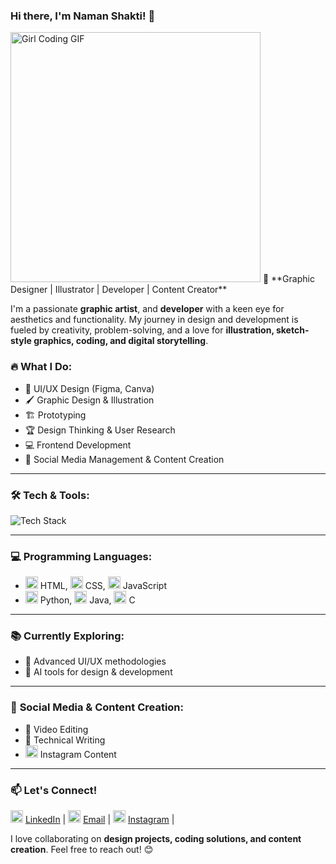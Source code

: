 ### Hi there, I'm Naman Shakti! 👋

<img src="https://media.giphy.com/media/LMcB8XospGZO8UQq87/giphy.gif" width="400px" alt="Girl Coding GIF">
🚀 **Graphic Designer | Illustrator | Developer | Content Creator**

I'm a passionate **graphic artist**, and **developer** with a keen eye for aesthetics and functionality. My journey in design and development is fueled by creativity, problem-solving, and a love for **illustration, sketch-style graphics, coding, and digital storytelling**. 


### 🔥 **What I Do:**
- 🎨 UI/UX Design (Figma, Canva)
- 🖌️ Graphic Design & Illustration
- 🏗️ Prototyping
- 🏆 Design Thinking & User Research
- 💻 Frontend Development
- 🎯 Social Media Management & Content Creation

---

### 🛠️ **Tech & Tools:**
<img src="https://skillicons.dev/icons?i=figma,html,css,js,python,java,c,git,github&theme=light" alt="Tech Stack" />

---

### 💻 **Programming Languages:**
- <img src="https://skillicons.dev/icons?i=html" width="20px"> HTML, <img src="https://skillicons.dev/icons?i=css" width="20px"> CSS, <img src="https://skillicons.dev/icons?i=js" width="20px"> JavaScript
- <img src="https://skillicons.dev/icons?i=python" width="20px"> Python, <img src="https://skillicons.dev/icons?i=java" width="20px"> Java, <img src="https://skillicons.dev/icons?i=c" width="20px"> C

---

### 📚 **Currently Exploring:**
- 🎯 Advanced UI/UX methodologies
- 🤖 AI tools for design & development

---

### 🌟 **Social Media & Content Creation:**
- 🎥 Video Editing 
- 📝 Technical Writing
- <img src="https://skillicons.dev/icons?i=instagram" width="20px"> Instagram Content

---

### 📫 **Let's Connect!**
<img src="https://skillicons.dev/icons?i=linkedin" width="20px"> [LinkedIn](https://www.linkedin.com/in/naman-shakti-b52857242) | <img src="https://skillicons.dev/icons?i=gmail" width="20px"> [Email](mailto:shaktinaman12000@gmail.com) | <img src="https://skillicons.dev/icons?i=instagram" width="20px"> [Instagram](https://www.instagram.com/naman_shakti1?igsh=dXdzdnl2OTdkdmQy) | 

I love collaborating on **design projects, coding solutions, and content creation**. Feel free to reach out! 😊
